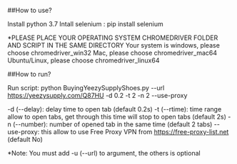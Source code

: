 ##How to use?

Install python 3.7
Intall selenium :   pip install selenium

*PLEASE PLACE YOUR OPERATING SYSTEM CHROMEDRIVER FOLDER AND SCRIPT IN THE SAME DIRECTORY
Your system is windows, please choose chromedriver_win32
		Mac, please choose chromedriver_mac64
		Ubuntu/Linux, please choose chromedriver_linux64

##How to run?

Run script: python BuyingYeezySupplyShoes.py --url https://yeezysupply.com/Q87HU -d 0.2 -t 2 -n 2 --use-proxy

-d (--delay): delay time to open tab (default 0.2s)
-t (--rtime): time range allow to open tabs, get through this time will stop to open tabs (default 2s)
-n (--number): number of opened tab in the same time (default 2 tabs)
--use-proxy: this allow to use Free Proxy VPN from https://free-proxy-list.net (default No)

*Note: You must add -u (--url) to argument, the others is optional

